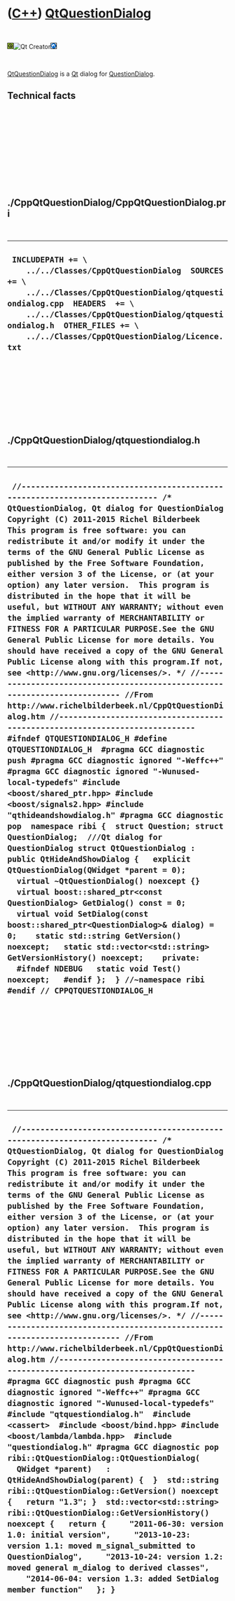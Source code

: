 



 

 

 

 

 

([C++](Cpp.htm)) [QtQuestionDialog](CppQtQuestionDialog.htm)
============================================================

 

![Qt](PicQt.png)![Qt
Creator](PicQtCreator.png)![Lubuntu](PicLubuntu.png)

 

[QtQuestionDialog](CppQtQuestionDialog.htm) is a [Qt](CppQt.htm) dialog
for [QuestionDialog](CppQuestionDialog.htm).

Technical facts
---------------

 

 

 

 

 

 

./CppQtQuestionDialog/CppQtQuestionDialog.pri
---------------------------------------------

 

  --------------------------------------------------------------------------------------------------------------------------------------------------------------------------------------------------------------------------------------------------------------------------------
  ` INCLUDEPATH += \     ../../Classes/CppQtQuestionDialog  SOURCES += \     ../../Classes/CppQtQuestionDialog/qtquestiondialog.cpp  HEADERS  += \     ../../Classes/CppQtQuestionDialog/qtquestiondialog.h  OTHER_FILES += \     ../../Classes/CppQtQuestionDialog/Licence.txt`
  --------------------------------------------------------------------------------------------------------------------------------------------------------------------------------------------------------------------------------------------------------------------------------

 

 

 

 

 

./CppQtQuestionDialog/qtquestiondialog.h
----------------------------------------

 

  --------------------------------------------------------------------------------------------------------------------------------------------------------------------------------------------------------------------------------------------------------------------------------------------------------------------------------------------------------------------------------------------------------------------------------------------------------------------------------------------------------------------------------------------------------------------------------------------------------------------------------------------------------------------------------------------------------------------------------------------------------------------------------------------------------------------------------------------------------------------------------------------------------------------------------------------------------------------------------------------------------------------------------------------------------------------------------------------------------------------------------------------------------------------------------------------------------------------------------------------------------------------------------------------------------------------------------------------------------------------------------------------------------------------------------------------------------------------------------------------------------------------------------------------------------------------------------------------------------------------------------------------------------------------------------------------------------------------------------------------------------------------------------------------------------------------------------------------------------------------------------------------------------------------------------------------------------------------------------------------------------------
  ` //--------------------------------------------------------------------------- /* QtQuestionDialog, Qt dialog for QuestionDialog Copyright (C) 2011-2015 Richel Bilderbeek  This program is free software: you can redistribute it and/or modify it under the terms of the GNU General Public License as published by the Free Software Foundation, either version 3 of the License, or (at your option) any later version.  This program is distributed in the hope that it will be useful, but WITHOUT ANY WARRANTY; without even the implied warranty of MERCHANTABILITY or FITNESS FOR A PARTICULAR PURPOSE.See the GNU General Public License for more details. You should have received a copy of the GNU General Public License along with this program.If not, see <http://www.gnu.org/licenses/>. */ //--------------------------------------------------------------------------- //From http://www.richelbilderbeek.nl/CppQtQuestionDialog.htm //--------------------------------------------------------------------------- #ifndef QTQUESTIONDIALOG_H #define QTQUESTIONDIALOG_H  #pragma GCC diagnostic push #pragma GCC diagnostic ignored "-Weffc++" #pragma GCC diagnostic ignored "-Wunused-local-typedefs" #include <boost/shared_ptr.hpp> #include <boost/signals2.hpp> #include "qthideandshowdialog.h" #pragma GCC diagnostic pop  namespace ribi {  struct Question; struct QuestionDialog;  ///Qt dialog for QuestionDialog struct QtQuestionDialog : public QtHideAndShowDialog {   explicit QtQuestionDialog(QWidget *parent = 0);   virtual ~QtQuestionDialog() noexcept {}    virtual boost::shared_ptr<const QuestionDialog> GetDialog() const = 0;   virtual void SetDialog(const boost::shared_ptr<QuestionDialog>& dialog) = 0;    static std::string GetVersion() noexcept;   static std::vector<std::string> GetVersionHistory() noexcept;    private:   #ifndef NDEBUG   static void Test() noexcept;   #endif };  } //~namespace ribi  #endif // CPPQTQUESTIONDIALOG_H`
  --------------------------------------------------------------------------------------------------------------------------------------------------------------------------------------------------------------------------------------------------------------------------------------------------------------------------------------------------------------------------------------------------------------------------------------------------------------------------------------------------------------------------------------------------------------------------------------------------------------------------------------------------------------------------------------------------------------------------------------------------------------------------------------------------------------------------------------------------------------------------------------------------------------------------------------------------------------------------------------------------------------------------------------------------------------------------------------------------------------------------------------------------------------------------------------------------------------------------------------------------------------------------------------------------------------------------------------------------------------------------------------------------------------------------------------------------------------------------------------------------------------------------------------------------------------------------------------------------------------------------------------------------------------------------------------------------------------------------------------------------------------------------------------------------------------------------------------------------------------------------------------------------------------------------------------------------------------------------------------------------------------

 

 

 

 

 

./CppQtQuestionDialog/qtquestiondialog.cpp
------------------------------------------

 

  ------------------------------------------------------------------------------------------------------------------------------------------------------------------------------------------------------------------------------------------------------------------------------------------------------------------------------------------------------------------------------------------------------------------------------------------------------------------------------------------------------------------------------------------------------------------------------------------------------------------------------------------------------------------------------------------------------------------------------------------------------------------------------------------------------------------------------------------------------------------------------------------------------------------------------------------------------------------------------------------------------------------------------------------------------------------------------------------------------------------------------------------------------------------------------------------------------------------------------------------------------------------------------------------------------------------------------------------------------------------------------------------------------------------------------------------------------------------------------------------------------------------------------------------------------------------------------------------------------------------------------------------------------------------------------------------------------------------------------------------------------------------------------------------------------------------------------------------------------------------------------------------------------------
  ` //--------------------------------------------------------------------------- /* QtQuestionDialog, Qt dialog for QuestionDialog Copyright (C) 2011-2015 Richel Bilderbeek  This program is free software: you can redistribute it and/or modify it under the terms of the GNU General Public License as published by the Free Software Foundation, either version 3 of the License, or (at your option) any later version.  This program is distributed in the hope that it will be useful, but WITHOUT ANY WARRANTY; without even the implied warranty of MERCHANTABILITY or FITNESS FOR A PARTICULAR PURPOSE.See the GNU General Public License for more details. You should have received a copy of the GNU General Public License along with this program.If not, see <http://www.gnu.org/licenses/>. */ //--------------------------------------------------------------------------- //From http://www.richelbilderbeek.nl/CppQtQuestionDialog.htm //--------------------------------------------------------------------------- #pragma GCC diagnostic push #pragma GCC diagnostic ignored "-Weffc++" #pragma GCC diagnostic ignored "-Wunused-local-typedefs" #include "qtquestiondialog.h"  #include <cassert>  #include <boost/bind.hpp> #include <boost/lambda/lambda.hpp>  #include "questiondialog.h" #pragma GCC diagnostic pop   ribi::QtQuestionDialog::QtQuestionDialog(   QWidget *parent)   : QtHideAndShowDialog(parent) {  }  std::string ribi::QtQuestionDialog::GetVersion() noexcept {   return "1.3"; }  std::vector<std::string> ribi::QtQuestionDialog::GetVersionHistory() noexcept {   return {     "2011-06-30: version 1.0: initial version",     "2013-10-23: version 1.1: moved m_signal_submitted to QuestionDialog",     "2013-10-24: version 1.2: moved general m_dialog to derived classes",     "2014-06-04: version 1.3: added SetDialog member function"   }; }`
  ------------------------------------------------------------------------------------------------------------------------------------------------------------------------------------------------------------------------------------------------------------------------------------------------------------------------------------------------------------------------------------------------------------------------------------------------------------------------------------------------------------------------------------------------------------------------------------------------------------------------------------------------------------------------------------------------------------------------------------------------------------------------------------------------------------------------------------------------------------------------------------------------------------------------------------------------------------------------------------------------------------------------------------------------------------------------------------------------------------------------------------------------------------------------------------------------------------------------------------------------------------------------------------------------------------------------------------------------------------------------------------------------------------------------------------------------------------------------------------------------------------------------------------------------------------------------------------------------------------------------------------------------------------------------------------------------------------------------------------------------------------------------------------------------------------------------------------------------------------------------------------------------------------

 

 

 

 

 





 

[![Valid XHTML 1.0 Strict](valid-xhtml10.png){width="88"
height="31"}](http://validator.w3.org/check?uri=referer)

This page has been created by the [tool](Tools.htm)
[CodeToHtml](ToolCodeToHtml.htm)
